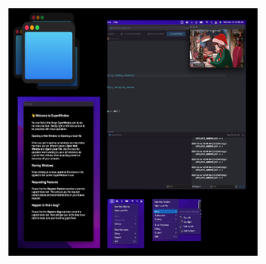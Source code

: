 <img height = "500" src = "https://github.com/JoeManto/super-view/blob/development/res/super-view-res.png"/>
